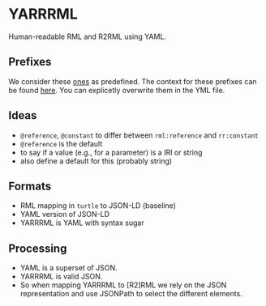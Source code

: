 # YARRRML

Human-readable RML and R2RML using YAML.


## Prefixes

We consider these [ones](https://www.w3.org/2011/rdfa-context/rdfa-1.1) as predefined. The context for these prefixes can be found [here](http://www.w3.org/2013/json-ld-context/rdfa11). You can explicetly overwrite them in the YML file.

## Ideas
- `@reference`, `@constant` to differ between `rml:reference` and `rr:constant`
- `@reference` is the default
- to say if a value (e.g., for a parameter) is a IRI or string
- also define a default for this (probably string)

## Formats
- RML mapping in `turtle` to JSON-LD (baseline)
- YAML version of JSON-LD
- YARRRML is YAML with syntax sugar

## Processing
- YAML is a superset of JSON.
- YARRRML is valid JSON.
- So when mapping YARRRML to [R2]RML we rely on the JSON representation and use JSONPath to select the different elements.
